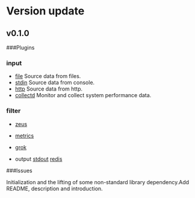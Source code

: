 # Version update

## v0.1.0

###Plugins

### input
- [file](https://github.com/admpub/logcool/tree/master/input/file) Source data from files.
- [stdin](https://github.com/admpub/logcool/tree/master/input/stdin) Source data from console.
- [http](https://github.com/admpub/logcool/tree/master/input/stdin) Source data from http.
- [collectd](https://github.com/admpub/logcool/tree/master/input/collectd) Monitor and collect system performance data.

### filter
- [zeus](https://github.com/admpub/logcool/tree/master/filter/zeus)
- [metrics](https://github.com/admpub/logcool/tree/master/filter/metrics)
- [grok](https://github.com/admpub/logcool/tree/master/filter/grok)

- output
[stdout](https://github.com/admpub/logcool/tree/master/output/stdout)
[redis](https://github.com/admpub/logcool/tree/master/output/redis)

###Issues

Initialization and the lifting of some non-standard library dependency.Add README, description and introduction.